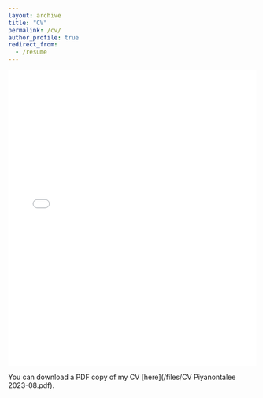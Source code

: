 ```yaml
---
layout: archive
title: "CV"
permalink: /cv/
author_profile: true
redirect_from:
  - /resume
---
```


<iframe src="/files/CV Piyanontalee 2023-08.pdf" width="100%" height="600" frameborder="no" border="0" marginwidth="0" marginheight="0"></iframe>

You can download a PDF copy of my CV [here](/files/CV Piyanontalee 2023-08.pdf).
